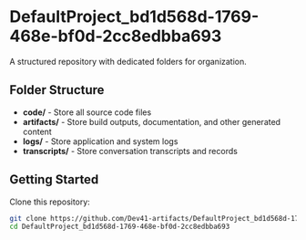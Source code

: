 # DefaultProject_bd1d568d-1769-468e-bf0d-2cc8edbba693
A structured repository with dedicated folders for organization.

## Folder Structure

- **code/** - Store all source code files
- **artifacts/** - Store build outputs, documentation, and other generated content
- **logs/** - Store application and system logs
- **transcripts/** - Store conversation transcripts and records

## Getting Started

Clone this repository:
```bash
git clone https://github.com/Dev41-artifacts/DefaultProject_bd1d568d-1769-468e-bf0d-2cc8edbba693
cd DefaultProject_bd1d568d-1769-468e-bf0d-2cc8edbba693
```
